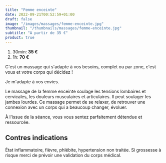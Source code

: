```yaml
---
title: "Femme enceinte"
date: 2022-09-21T00:52:59+01:00
draft: false
image: "/images/massages/femme-enceinte.jpg"
thumbnail: "/thumbnails/massages/femme-enceinte.jpg"
subtitle: "A partir de 35 €"
product: true
---
```


1. 30min: __35 €__
1. 1h: __70 €__

C'est un massage qui s'adapte à vos besoins, complet ou par zone, c'est vous et votre corps qui décidez !

Je m'adapte à vos envies.

Le massage de la femme enceinte soulage les tensions lombaires et cervicales, les douleurs musculaires et articulaires.
Il peut soulager les jambes lourdes.
Ce massage permet de se relaxer, de retrouver une connexion avec un corps qui a beaucoup changer, évoluer.

À l'issue de la séance, vous vous sentez parfaitement détendue et ressourcée.


## Contres indications

État inflammatoire, fièvre, phlébite, hypertension non traitée.
Si grossesse à risque merci de prévoir une validation du corps médical. 